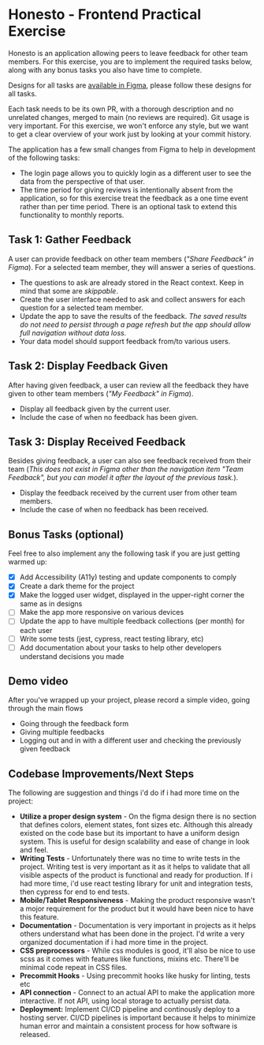# Honesto - Frontend Practical Exercise

Honesto is an application allowing peers to leave feedback for other team members. For this exercise, you are to
implement the required tasks below, along with any bonus tasks you also have time to complete.

Designs for all tasks are [available in Figma](https://www.figma.com/file/WZykxZoiJUbjnaYM66tLgn/Practical---FE-Exercise---Honesto-1.2), please follow these designs for all tasks.

Each task needs to be its own PR, with a thorough description and no unrelated changes, merged to main (no reviews are required). Git usage is very important. For this exercise, we won't enforce any style, but we want to get a clear overview of your work just by looking at your commit history.

The application has a few small changes from Figma to help in development of the following tasks:

- The login page allows you to quickly login as a different user to see the data from the perspective of that user.
- The time period for giving reviews is intentionally absent from the application, so for this exercise treat the feedback as a one time event rather than per time period. There is an optional task to extend this functionality to monthly reports.

## Task 1: Gather Feedback

A user can provide feedback on other team members (_"Share Feedback" in Figma_). For a selected team member, they will answer a series of questions.

- The questions to ask are already stored in the React context. Keep in mind that some are _skippable_.
- Create the user interface needed to ask and collect answers for each question for a selected team member.
- Update the app to save the results of the feedback. _The saved results do not need to persist through a page refresh but the app should allow full navigation without data loss._
- Your data model should support feedback from/to various users.

## Task 2: Display Feedback Given

After having given feedback, a user can review all the feedback they have given to other team members (_"My Feedback" in Figma_).

- Display all feedback given by the current user.
- Include the case of when no feedback has been given.

## Task 3: Display Received Feedback

Besides giving feedback, a user can also see feedback received from their team (_This does not exist in Figma other than the navigation item "Team Feedback", but you can model it after the layout of the previous task._).

- Display the feedback received by the current user from other team members.
- Include the case of when no feedback has been received.

## Bonus Tasks (optional)

Feel free to also implement any the following task if you are just getting warmed up:

- [x] Add Accessibility (A11y) testing and update components to comply
- [x] Create a dark theme for the project
- [x] Make the logged user widget, displayed in the upper-right corner the same as in designs
- [ ] Make the app more responsive on various devices
- [ ] Update the app to have multiple feedback collections (per month) for each user
- [ ] Write some tests (jest, cypress, react testing library, etc)
- [ ] Add documentation about your tasks to help other developers understand decisions you made

## Demo video

After you've wrapped up your project, please record a simple video, going through the main flows

- Going through the feedback form
- Giving multiple feedbacks
- Logging out and in with a different user and checking the previously given feedback

## Codebase Improvements/Next Steps

The following are suggestion and things i'd do if i had more time on the project:

- **Utilize a proper design system** - On the figma design there is no section that defines colors, element states, font sizes etc. Although this already
  existed on the code base but its important to have a uniform design system. This is useful for design scalability and ease of change in look and feel.
- **Writing Tests** - Unfortunately there was no time to write tests in the project. Writing test is very important as it as it helps to validate that all visible aspects of the product is functional and ready for production. If i had more time, i'd use react testing library for unit and integration tests, then cypress for end to end tests.
- **Mobile/Tablet Responsiveness** - Making the product responsive wasn't a mojor requirement for the product but it would have been nice to have this feature.
- **Documentation** - Documentation is very important in projects as it helps others understand what has been done in the project. I'd write a very organized documentation if
  i had more time in the project.
- **CSS preprocessors** - While css modules is good, it'll also be nice to use scss as it comes with features like functions, mixins etc. There'll be minimal code repeat in CSS files.
- **Precommit Hooks** - Using precommit hooks like husky for linting, tests etc
- **API connection** - Connect to an actual API to make the application more interactive. If not API, using local storage to actually persist data.
- **Deployment:** Implement CI/CD pipeline and continously deploy to a hosting server. CI/CD pipelines is important because it helps to minimize human error and maintain a consistent process for how software is released.
